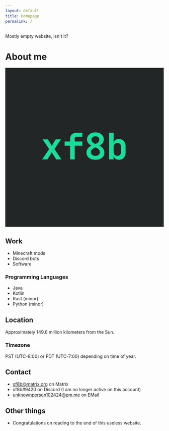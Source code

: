 ```yaml
---
layout: default
title: Homepage
permalink: /
---
```


Mostly empty website, isn't it?

# About me
![profile picture](img/xf8b-512px.png)

## Work
- Minecraft mods
- Discord bots
- Software

### Programming Languages
- Java
- Kotlin
- Rust (minor)
- Python (minor)

## Location
Approximately 149.6 million kilometers from the Sun.

### Timezone
PST (UTC-8:00) or PDT (UTC-7:00) depending on time of year.

## Contact
- xf8b@matrix.org on Matrix
- xf8b#9420 on Discord (I am no longer active on this account)
- unknownperson102424@pm.me on EMail

## Other things
- Congratulations on reading to the end of this useless website.
